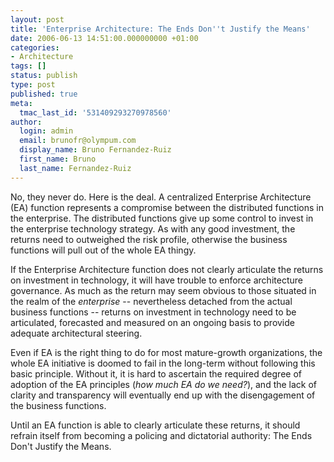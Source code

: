 ```yaml
---
layout: post
title: 'Enterprise Architecture: The Ends Don''t Justify the Means'
date: 2006-06-13 14:51:00.000000000 +01:00
categories:
- Architecture
tags: []
status: publish
type: post
published: true
meta:
  tmac_last_id: '531409293270978560'
author:
  login: admin
  email: brunofr@olympum.com
  display_name: Bruno Fernandez-Ruiz
  first_name: Bruno
  last_name: Fernandez-Ruiz
---
```


No, they never do. Here is the deal. A centralized Enterprise Architecture (EA) function represents a compromise between the distributed functions in the enterprise. The distributed functions give up some control to invest in the enterprise technology strategy. As with any good investment, the returns need to outweighed the risk profile, otherwise the business functions will pull out of the whole EA thingy.

<p>If the Enterprise Architecture function does not clearly articulate the returns on investment in technology, it will have trouble to enforce architecture governance. As much as the return may seem obvious to those situated in the realm of the <span style="font-style: italic">enterprise</span> -- nevertheless detached from the actual business functions -- returns on investment in technology need to be articulated, forecasted and measured on an ongoing basis to provide adequate architectural steering.</p>
<p>Even if EA is the right thing to do for most mature-growth organizations, the whole EA initiative is doomed to fail in the long-term without following this basic principle. Without it, it is hard to ascertain the required degree of adoption of the EA principles (<span style="font-style: italic">how much EA do we need?</span>), and the lack of clarity and transparency will eventually end up with the disengagement of the business functions.</p>
<p>Until an EA function is able to clearly articulate these returns, it should refrain itself from becoming a policing and dictatorial authority: The Ends Don't Justify the Means.</p>
